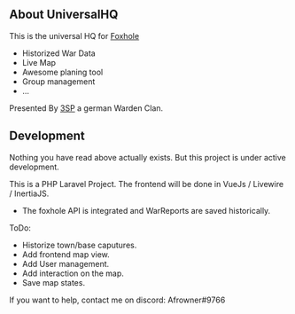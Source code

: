 
## About UniversalHQ

This is the universal HQ for [Foxhole](https://www.foxholegame.com/) 

- Historized War Data
- Live Map
- Awesome planing tool
- Group management 
- ... 

Presented By [3SP](https://discord.gg/sZs5UZf) a german Warden Clan.

## Development

Nothing you have read above actually exists. But this project is under active development.  

This is a PHP Laravel Project. The frontend will be done in VueJs / Livewire / InertiaJS. 

* The foxhole API is integrated and WarReports are saved historically.

ToDo: 
* Historize town/base caputures.
* Add frontend map view.
* Add User management.
* Add interaction on the map.
* Save map states.


If you want to help, contact me on discord: Afrowner#9766

